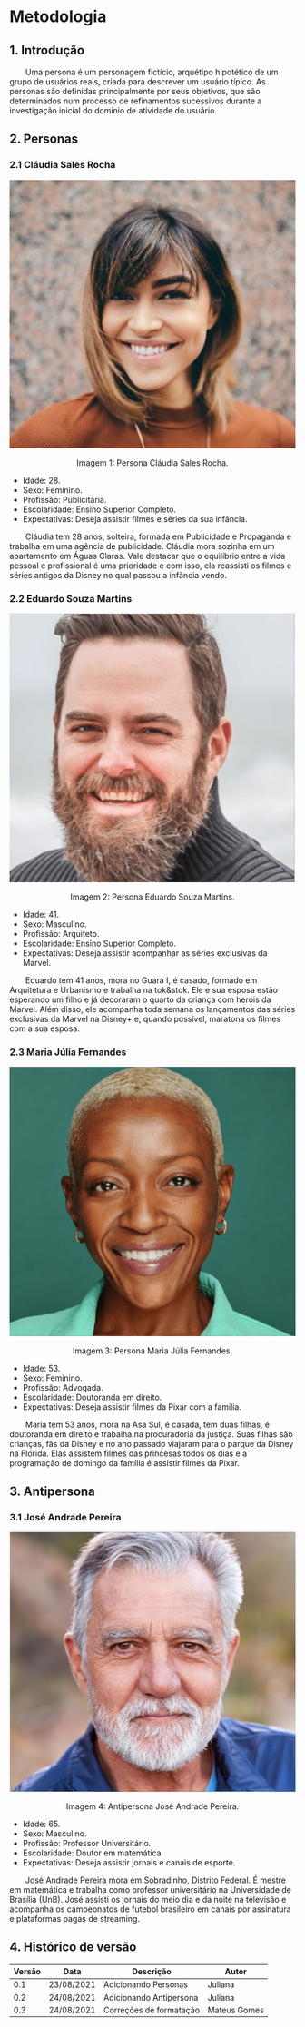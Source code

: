# Metodologia

## 1. Introdução

&emsp;&emsp;Uma persona é um personagem fictício, arquétipo hipotético de um grupo de usuários reais, criada para descrever um usuário típico. As personas são definidas principalmente por seus objetivos, que são determinados num processo de
refinamentos sucessivos durante a investigação inicial do domínio de atividade do usuário. 

## 2. Personas
### 2.1 Cláudia Sales Rocha

<center>

![persona](../assets/claudia.png)

<figcaption>Imagem 1: Persona Cláudia Sales Rocha.</figcaption>

</center>

- Idade: 28.
- Sexo: Feminino.
- Profissão: Publicitária.
- Escolaridade: Ensino Superior Completo.
- Expectativas: Deseja assistir filmes e séries da sua infância.

&emsp;&emsp;Cláudia tem 28 anos, solteira, formada em Publicidade e Propaganda e trabalha em uma agência de publicidade. Cláudia mora sozinha em um apartamento em Águas Claras. Vale destacar que o equilíbrio entre a vida pessoal e profissional é uma prioridade e com isso, ela reassisti os filmes e séries antigos da Disney no qual passou a infância vendo. 

### 2.2 Eduardo Souza Martins

<center>

![persona](../assets/eduardo.png)

<figcaption>Imagem 2: Persona Eduardo Souza Martins.</figcaption>

</center>

- Idade: 41.
- Sexo: Masculino.
- Profissão: Arquiteto.
- Escolaridade: Ensino Superior Completo.
- Expectativas: Deseja assistir acompanhar as séries exclusivas da Marvel.

&emsp;&emsp;Eduardo tem 41 anos, mora no Guará I, é casado, formado em Arquitetura e Urbanismo e trabalha na tok&stok. Ele e sua esposa estão esperando um filho e já decoraram o quarto da criança com heróis da Marvel. Além disso, ele acompanha toda semana os lançamentos das séries exclusivas da Marvel na Disney+ e, quando possível, maratona os filmes com a sua esposa.

### 2.3 Maria Júlia Fernandes

<center>

![persona](../assets/maria.png)

<figcaption>Imagem 3: Persona Maria Júlia Fernandes.</figcaption>

</center>

- Idade: 53.
- Sexo: Feminino.
- Profissão: Advogada.
- Escolaridade: Doutoranda em direito.
- Expectativas: Deseja assistir filmes da Pixar com a família.

&emsp;&emsp;Maria tem 53 anos, mora na Asa Sul, é casada, tem duas filhas, é doutoranda em direito e trabalha na procuradoria da justiça. Suas filhas são crianças, fãs da Disney e no ano passado viajaram para o parque da Disney na Flórida. Elas assistem filmes das princesas todos os dias e a programação de domingo da família é assistir filmes da Pixar.

## 3. Antipersona
### 3.1 José Andrade Pereira
<center>

![persona](../assets/jose.png)

<figcaption>Imagem 4: Antipersona José Andrade Pereira.</figcaption>

</center>

- Idade: 65.
- Sexo: Masculino.
- Profissão: Professor Universitário.
- Escolaridade: Doutor em matemática
- Expectativas: Deseja assistir jornais e canais de esporte.

&emsp;&emsp;José Andrade Pereira mora em Sobradinho, Distrito Federal. É mestre em matemática e trabalha como professor universitário na Universidade de Brasília (UnB). José assisti os jornais do meio dia e da noite na televisão e acompanha os campeonatos de futebol brasileiro em canais por assinatura e plataformas pagas de streaming.

## 4. Histórico de versão

|Versão|Data|Descrição|Autor|
| ------ | ---------- | ----------------------------------------- | ------------ |
| 0.1 | 23/08/2021 | Adicionando Personas | Juliana |
| 0.2 | 24/08/2021 | Adicionando Antipersona | Juliana |
| 0.3 | 24/08/2021 | Correções de formatação | Mateus Gomes |
